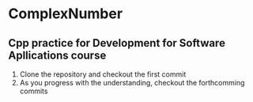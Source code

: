 # ComplexNumber
## Cpp practice for Development for Software Apllications course

1. Clone the repository and checkout the first commit
2. As you progress with the understanding, checkout the forthcomming commits
